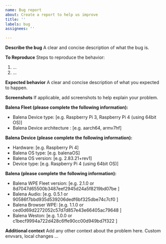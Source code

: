 ```yaml
---
name: Bug report
about: Create a report to help us improve
title: ''
labels: bug
assignees: ''

---
```


**Describe the bug**
A clear and concise description of what the bug is.

**To Reproduce**
Steps to reproduce the behavior:
1. ...
2. ...

**Expected behavior**
A clear and concise description of what you expected to happen.

**Screenshots**
If applicable, add screenshots to help explain your problem.

**Balena Fleet (please complete the following information):**
 - Balena Device type: [e.g. Raspberry Pi 3, Raspberry Pi 4 (using 64bit OS)]
 - Balena Device architecture : [e.g. aarch64, armv7hf]

**Balena Device (please complete the following information):**
 - Hardware: [e.g. Raspberry Pi 4]
 - Balena OS type: [e.g. balenaOS]
 - Balena OS version: [e.g. 2.83.21+rev1]
 - Device type: [e.g. Raspberry Pi 4 (using 64bit OS)]

**Balena (please complete the following information):**
 - Balena WPE Fleet version: [e.g.  2.1.0 or 8d7047d65500b3487eef2945d24a5f8219bd07be ]
 - Balena Audio: [e.g.  0.5.1 or 90586f7bbd935d539206dedf6bf325dbe74c7cf0 ]
 - Balena Browser WPE: [e.g.  1.1.0 or ced0d69d2272052c57d7d857e43e66405ac79648 ]
 - Balena Weston: [e.g.  1.0.0 or c1becf9994a722d428c6ffe90cc00d949bd7f322 ]

**Additional context**
Add any other context about the problem here. Custom envvars, local changes ...
